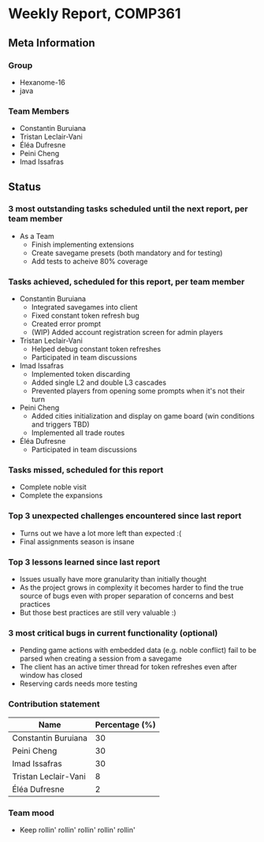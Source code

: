 # Weekly Report, COMP361

## Meta Information

### Group

 * Hexanome-16
 * java

### Team Members

 * Constantin Buruiana
 * Tristan Leclair-Vani
 * Éléa Dufresne
 * Peini Cheng
 * Imad Issafras

## Status

### 3 most outstanding tasks scheduled until the next report, per team member

* As a Team
    * Finish implementing extensions
    * Create savegame presets (both mandatory and for testing)
    * Add tests to acheive 80% coverage

### Tasks achieved, scheduled for this report, per team member

* Constantin Buruiana
    * Integrated savegames into client
    * Fixed constant token refresh bug
    * Created error prompt
    * (WIP) Added account registration screen for admin players
* Tristan Leclair-Vani
    * Helped debug constant token refreshes
    * Participated in team discussions
* Imad Issafras
    * Implemented token discarding
    * Added single L2 and double L3 cascades
    * Prevented players from opening some prompts when it's not their turn
* Peini Cheng
    * Added cities initialization and display on game board (win conditions and triggers TBD)
    * Implemented all trade routes
* Éléa Dufresne 
    * Participated in team discussions
 
### Tasks missed, scheduled for this report

* Complete noble visit
* Complete the expansions

### Top 3 unexpected challenges encountered since last report

* Turns out we have a lot more left than expected :(
* Final assignments season is insane

### Top 3 lessons learned since last report

* Issues usually have more granularity than initially thought
* As the project grows in complexity it becomes harder to find the true source of bugs even with proper separation of concerns and best practices
* But those best practices are still very valuable :)

### 3 most critical bugs in current functionality (optional)

* Pending game actions with embedded data (e.g. noble conflict) fail to be parsed when creating a session from a savegame
* The client has an active timer thread for token refreshes even after window has closed
* Reserving cards needs more testing

### Contribution statement
| Name                 | Percentage (%) |
|----------------------|----------------|
| Constantin Buruiana  | 30             |
| Peini Cheng          | 30             |
| Imad Issafras        | 30             |
| Tristan Leclair-Vani | 8              | 
| Éléa Dufresne        | 2              |
### Team mood

 * Keep rollin' rollin' rollin' rollin' rollin' 
